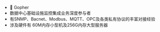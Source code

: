 - 👋 Gopher
- 数据中心基础设施监控集成业务深度参与者
- 有SNMP、Bacnet、Modbus、MQTT、OPC及各类私有协议的丰富对接经验
- 涉及硬件有 60M内存小型机及256G内存大型服务器


<!---
linzhongwumuye/linzhongwumuye is a ✨ special ✨ repository because its `README.md` (this file) appears on your GitHub profile.
You can click the Preview link to take a look at your changes.
--->
